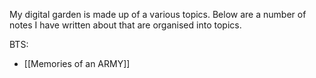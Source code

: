 My digital garden is made up of a various topics. Below are a number of notes I have written about that are organised into topics.

BTS:
- [[Memories of an ARMY]]